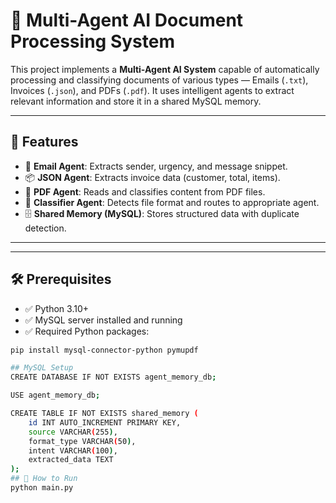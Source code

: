 # 🤖 Multi-Agent AI Document Processing System

This project implements a **Multi-Agent AI System** capable of automatically processing and classifying documents of various types — Emails (`.txt`), Invoices (`.json`), and PDFs (`.pdf`). It uses intelligent agents to extract relevant information and store it in a shared MySQL memory.

---

## 📌 Features

- 📨 **Email Agent**: Extracts sender, urgency, and message snippet.
- 📦 **JSON Agent**: Extracts invoice data (customer, total, items).
- 📄 **PDF Agent**: Reads and classifies content from PDF files.
- 🧠 **Classifier Agent**: Detects file format and routes to appropriate agent.
- 🗄️ **Shared Memory (MySQL)**: Stores structured data with duplicate detection.

---

---

## 🛠️ Prerequisites

- ✅ Python 3.10+
- ✅ MySQL server installed and running
- ✅ Required Python packages:

```bash
pip install mysql-connector-python pymupdf

## MySQL Setup
CREATE DATABASE IF NOT EXISTS agent_memory_db;

USE agent_memory_db;

CREATE TABLE IF NOT EXISTS shared_memory (
    id INT AUTO_INCREMENT PRIMARY KEY,
    source VARCHAR(255),
    format_type VARCHAR(50),
    intent VARCHAR(100),
    extracted_data TEXT
);
## 🚀 How to Run
python main.py

